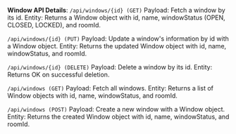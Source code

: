 **Window API Details**:
``/api/windows/{id} (GET)``
Payload: Fetch a window by its id.
Entity: Returns a Window object with id, name, windowStatus (OPEN, CLOSED, LOCKED), and roomId.

``/api/windows/{id} (PUT)``
Payload: Update a window's information by id with a Window object.
Entity: Returns the updated Window object with id, name, windowStatus, and roomId.

``/api/windows/{id} (DELETE)``
Payload: Delete a window by its id.
Entity: Returns OK on successful deletion.

``/api/windows (GET)``
Payload: Fetch all windows.
Entity: Returns a list of Window objects with id, name, windowStatus, and roomId.

``/api/windows (POST)``
Payload: Create a new window with a Window object.
Entity: Returns the created Window object with id, name, windowStatus, and roomId.
